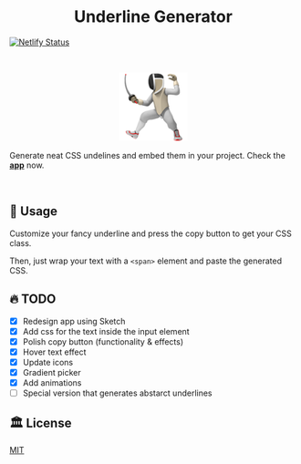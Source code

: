 <h1 align='center'>
  Underline Generator
</h1>

[![Netlify Status](https://api.netlify.com/api/v1/badges/6b793265-2288-4fa1-8254-91d0be6750c4/deploy-status)](https://app.netlify.com/sites/underline-generator/deploys)

&nbsp;

<p align='center'>
  <a href="https://underline-generator.netlify.com/" targe="_blank">
    <img src="./static/fencer.png" alt="fencer emoji"/>
  </a>
</p>

Generate neat CSS undelines and embed them in your project.
Check the **[app](https://underline-generator.netlify.com/)** now.

&nbsp;

## 🍻 Usage

Customize your fancy underline and press the copy button to get your CSS class.

Then, just wrap your text with a `<span>` element and paste the generated CSS.

## 🔥 TODO

- [x] Redesign app using Sketch
- [x] Add css for the text inside the input element
- [x] Polish copy button (functionality & effects)
- [x] Hover text effect
- [x] Update icons
- [X] Gradient picker
- [X] Add animations
- [ ] Special version that generates abstarct underlines

## 🏛️ License

[MIT](./LICENSE)
